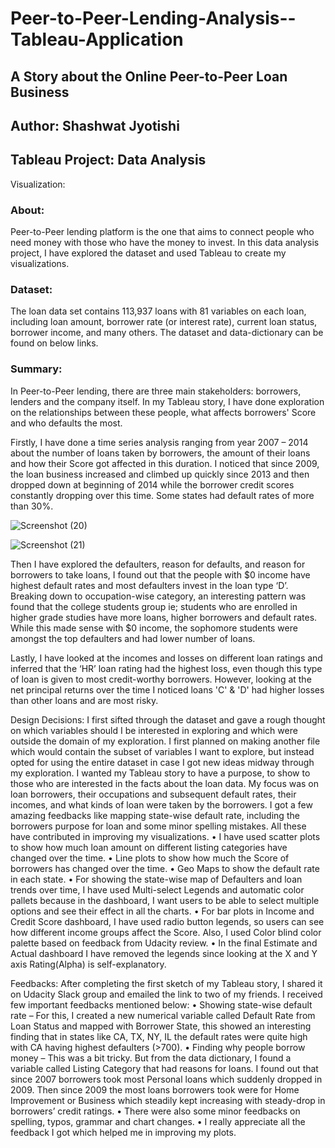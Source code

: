 # Peer-to-Peer-Lending-Analysis--Tableau-Application
## A Story about the Online Peer-to-Peer Loan Business
## Author: Shashwat Jyotishi 	
## Tableau Project: Data Analysis
Visualization: 

### About:
Peer-to-Peer lending platform is the one that aims to connect people who need money with those who have the money to invest. In this data analysis project, I have explored the dataset and used Tableau to create my visualizations.

### Dataset:
The loan data set contains 113,937 loans with 81 variables on each loan, including loan amount, borrower rate (or interest rate), current loan status, borrower income, and many others. The dataset and data-dictionary can be found on below links. 

### Summary:
In Peer-to-Peer lending, there are three main stakeholders: borrowers, lenders and the company itself. In my Tableau story, I have done exploration on the relationships between these people, what affects borrowers' Score and who defaults the most. 

Firstly, I have done a time series analysis ranging from year 2007 – 2014 about the number of loans taken by borrowers, the amount of their loans and how their Score got affected in this duration. I noticed that since 2009, the loan business increased and climbed up quickly since 2013 and then dropped down at beginning of 2014 while the borrower credit scores constantly dropping over this time. Some states had default rates of more than 30%.

![Screenshot (20)](https://user-images.githubusercontent.com/73714933/100597691-c19b8980-3323-11eb-9a1f-64946edfc693.png)

![Screenshot (21)](https://user-images.githubusercontent.com/73714933/100597695-c3654d00-3323-11eb-9a1a-c80e18ce21ed.png)


Then I have explored the defaulters, reason for defaults, and reason for borrowers to take loans, I found out that the people with $0 income have highest default rates and most defaulters invest in the loan type ‘D’. Breaking down to occupation-wise category, an interesting pattern was found that the college students group ie; students who are enrolled in higher grade studies have more loans, higher borrowers and default rates. While this made sense with $0 income, the sophomore students were amongst the top defaulters and had lower number of loans. 


Lastly, I have looked at the incomes and losses on different loan ratings and inferred that the ‘HR’ loan rating had the highest loss, even though this type of loan is given to most credit-worthy borrowers. However, looking at the net principal returns over the time I noticed loans 'C' & 'D' had higher losses than other loans and are most risky.



Design Decisions:
I first sifted through the dataset and gave a rough thought on which variables should I be interested in exploring and which were outside the domain of my exploration. I first planned on making another file which would contain the subset of variables I want to explore, but instead opted for using the entire dataset in case I got new ideas midway through my exploration.
I wanted my Tableau story to have a purpose, to show to those who are interested in the facts about the loan data. My focus was on loan borrowers, their occupations and subsequent default rates, their incomes, and what kinds of loan were taken by the borrowers. I got a few amazing feedbacks like mapping state-wise default rate, including the borrowers purpose for loan and some minor spelling mistakes. All these have contributed in improving my visualizations.
•	I have used scatter plots to show how much loan amount on different listing categories have changed over the time.
•	Line plots to show how much the Score of borrowers has changed over the time.
•	Geo Maps to show the default rate in each state.
•	For showing the state-wise map of Defaulters and loan trends over time, I have used Multi-select Legends and automatic color pallets because in the dashboard, I want users to be able to select multiple options and see their effect in all the charts.
•	For bar plots in Income and Credit Score dashboard, I have used radio button legends, so users can see how different income groups affect the Score. Also, I used Color blind color palette based on feedback from Udacity review.
•	In the final Estimate and Actual dashboard I have removed the legends since looking at the X and Y axis Rating(Alpha) is self-explanatory.

Feedbacks:
After completing the first sketch of my Tableau story, I shared it on Udacity Slack group and emailed the link to two of my friends. I received few important feedbacks mentioned below:
•	Showing state-wise default rate – For this, I created a new numerical variable called Default Rate from Loan Status and mapped with Borrower State, this showed an interesting finding that in states like CA, TX, NY, IL the default rates were quite high with CA having highest defaulters (>700).
•	Finding why people borrow money – This was a bit tricky. But from the data dictionary, I found a variable called Listing Category that had reasons for loans. I found out that since 2007 borrowers took most Personal loans which suddenly dropped in 2009. Then since 2009 the most loans borrowers took were for Home Improvement or Business which steadily kept increasing with steady-drop in borrowers’ credit ratings.
•	There were also some minor feedbacks on spelling, typos, grammar and chart changes.
•	I really appreciate all the feedback I got which helped me in improving my plots.
